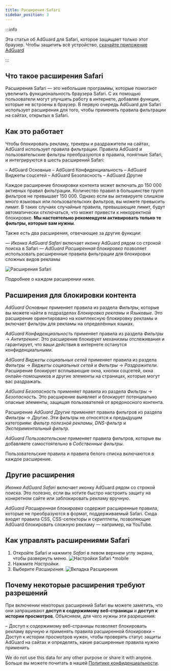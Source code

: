 ```yaml
---
title: Расширения Safari
sidebar_position: 3
---
```


:::info

Эта статья об AdGuard для Safari, которое защищает только этот браузер. Чтобы защитить всё устройство, [скачайте приложение AdGuard](https://agrd.io/download-kb-adblock)

:::

## Что такое расширения Safari

Расширения Safari — это небольшие программы, которые помогают увеличить функциональность браузера Safari. С их помощью пользователи могут улучшить работу в интернете, добавляя функции, которые не встроены в браузер. В первую очередь AdGuard для Safari использует расширения для того, чтобы применять правила фильтрации на сайтах, открытых в Safari.

## Как это работает

Чтобы блокировать рекламу, трекеры и раздражители на сайтах, AdGuard использует правила фильтрации. Правила AdGuard и пользовательские фильтры преобразуются в правила, понятные Safari, и интегрируются в шесть расширений Safari:

– AdGuard Основные – AdGuard Конфиденциальность – AdGuard Виджеты соцсетей – AdGuard Безопасность – AdGuard Другие

Каждое расширение блокировки контента может включать до 150 000 активных правил фильтрации. Количество правил в большинстве групп фильтров не превышает 150 000. Однако если вы активируете слишком много языковых или пользовательских фильтров, вы можете превысить лимит. В таких случаях случайные правила, превышающие лимит, будут автоматически отключаться, что может привести к некорректной блокировке. **Мы настоятельно рекомендуем активировать только те фильтры, которые вам нужны**.

Также есть два расширения, отвечающие за другие функции:

— *Иконка AdGuard Safari* включает иконку AdGuard рядом со строкой поиска в Safari — *AdGuard Расширенная блокировка* позволяет использовать расширенные правила фильтрации для блокировки сложных видов рекламы

![Расширения Safari](https://uploads.adguard.org/safari_extensions.png)

Подробнее о каждом расширении ниже.

## Расширения для блокировки контента

*AdGuard Основные* применяет правила из раздела *Фильтры*, которые вы можете найти в подразделах *Блокировка рекламы* и *Языковые*. Это расширение ориентировано на комплексную блокировку рекламы и включает фильтры для рекламы на определённых языках.

*AdGuard Конфиденциальность* применяет правила из раздела *Фильтры* → *Антитрекинг*. Это расширение блокирует механизмы отслеживания и гарантирует, что ваши действия в интернете останутся конфиденциальными.

*AdGuard Виджеты социальных сетей* применяет правила из раздела *Фильтры* → *Виджеты социальных сетей* и *Фильтры* → *Раздражители*. Расширение блокирует всплывающие окна, кнопки соцсетей, окна онлайн-помощников и другие элементы на страницах, которые могут вас раздражать.

*AdGuard Безопасность* применяет правила из раздела *Фильтры* → *Безопасность*. Это расширение выявляет и блокирует потенциально опасные элементы, защищая пользователей от вредоносного контента.

Расширение *AdGuard Другие* применяет правила фильтров из раздела *Фильтры* → *Другие*. Эти фильтры не относятся к предыдущим категориям: *Фильтр полезной рекламы*, *DNS-фильтр* и *Экспериментальный фильтр*.

*AdGuard Пользовательские* применяет правила фильтров, которые вы добавляете самостоятельно в *Собственные фильтры*.

Пользовательские правила и правила белого списка включаются в каждое расширение.

## Другие расширения

*Иконка AdGuard Safari* включает иконку AdGuard рядом со строкой поиска. Это полезно, если вы хотите быстро настроить защиту на конкретном сайте или заблокировать рекламу вручную.

*AdGuard Расширенная блокировка* содержит расширенные правила, которые не преобразуются в формат, поддерживаемый Safari. Сюда входят правила CSS, CSS-селекторы и скриптлеты, позволяющие AdGuard блокировать сложную рекламу — например, на YouTube.

## Как управлять расширениями Safari

1. Откройте Safari и нажмите *Safari* в левом верхнем углу экрана, чтобы развернуть меню. ![Настройки Safari *mobile](https://cdn.adtidy.org/blog/new/sxaqgfsafari_settings.png)
1. Нажмите *Настройки*.
1. Выберите *Расширения*. ![Вкладка Расширения](https://cdn.adtidy.org/blog/new/ocofdextensions_tab.png)

## Почему некоторые расширения требуют разрешений

При включении некоторых расширений Safari вы можете заметить, что они запрашивают **доступ к содержимому веб-страницы** и **доступ к истории просмотров**. Объясняем, для чего нужны эти разрешения:

– Доступ к содержимому веб-страницы позволяет блокировать рекламу вручную и применять правила расширенной блокировки – Доступ к истории просмотров нужен, чтобы проверять статус защиты AdGuard на сайтах и определять, какие расширенные правила нужно применить

We do not use this data for any other purpose or share it with anyone. Больше вы можете почитать в нашей [Политике конфиденциальности](https://adguard.com/privacy.html).
